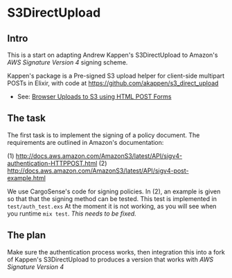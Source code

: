 # S3DirectUpload

## Intro

This is a start on adapting Andrew Kappen's S3DirectUpload to
Amazon's *AWS Signature Version 4* signing scheme.

Kappen's package is a Pre-signed S3 upload helper for client-side multipart POSTs in Elixir,
with code at https://github.com/akappen/s3_direct_upload

   - See: [Browser Uploads to S3 using HTML POST Forms](https://aws.amazon.com/articles/1434/)


## The task

The first task is to implement the signing of a policy document.  The requirements
are outlined in Amazon's documentation:

(1)   http://docs.aws.amazon.com/AmazonS3/latest/API/sigv4-authentication-HTTPPOST.html
(2)   http://docs.aws.amazon.com/AmazonS3/latest/API/sigv4-post-example.html

We use CargoSense's code for signing policies.  In (2), an example is given so that
that the signing method can be tested.  This test is implemented in `test/auth_test.exs`
At the moment it is not working, as you will see when you runtime
`mix test`.  *This needs to be fixed.*


## The plan

Make sure the authentication process works, then integration this into a fork of
Kappen's S3DirectUpload to produces a version that works with *AWS Signature Version 4*
